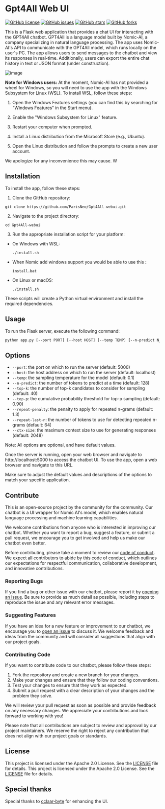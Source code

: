 # Gpt4All Web UI

[![GitHub license](https://img.shields.io/github/license/ParisNeo/Gpt4All-webui)](https://github.com/ParisNeo/Gpt4All-webui/blob/main/LICENSE)
[![GitHub issues](https://img.shields.io/github/issues/ParisNeo/Gpt4All-webui)](https://github.com/ParisNeo/Gpt4All-webui/issues)
[![GitHub stars](https://img.shields.io/github/stars/ParisNeo/Gpt4All-webui)](https://github.com/ParisNeo/Gpt4All-webui/stargazers)
[![GitHub forks](https://img.shields.io/github/forks/ParisNeo/Gpt4All-webui)](https://github.com/ParisNeo/Gpt4All-webui/network)

This is a Flask web application that provides a chat UI for interacting with the GPT4All chatbot. GPT4All is a language model built by Nomic-AI, a company specializing in natural language processing. The app uses Nomic-AI's API to communicate with the GPT4All model, which runs locally on the user's PC. The app allows users to send messages to the chatbot and view its responses in real-time. Additionally, users can export the entire chat history in text or JSON format (under construction).

![image](https://user-images.githubusercontent.com/827993/229349273-221b6bfc-475e-4be3-8d98-fb8f0036df8e.png)


**Note for Windows users:** At the moment, Nomic-AI has not provided a wheel for Windows, so you will need to use the app with the Windows Subsystem for Linux (WSL). To install WSL, follow these steps:

1. Open the Windows Features settings (you can find this by searching for "Windows Features" in the Start menu).

2. Enable the "Windows Subsystem for Linux" feature.

3. Restart your computer when prompted.

4. Install a Linux distribution from the Microsoft Store (e.g., Ubuntu).

5. Open the Linux distribution and follow the prompts to create a new user account.

We apologize for any inconvenience this may cause. W


## Installation

To install the app, follow these steps:

1. Clone the GitHub repository:

```
git clone https://github.com/ParisNeo/Gpt4All-webui.git
```

2. Navigate to the project directory:

```
cd Gpt4All-webui
```

3. Run the appropriate installation script for your platform:

- On Windows with WSL:

  ```
  ./install.sh
  ```

- When Nomic add windows support you would be able to use this :

  ```
  install.bat
  ```


- On Linux or macOS:

  ```
  ./install.sh
  ```

These scripts will create a Python virtual environment and install the required dependencies.

## Usage

To run the Flask server, execute the following command:

```bash
python app.py [--port PORT] [--host HOST] [--temp TEMP] [--n-predict N_PREDICT] [--top-k TOP_K] [--top-p TOP_P] [--repeat-penalty REPEAT_PENALTY] [--repeat-last-n REPEAT_LAST_N] [--ctx-size CTX_SIZE]
```
## Options
- `--port`: the port on which to run the server (default: 5000)
- `--host`: the host address on which to run the server (default: localhost)
- `--temp`: the sampling temperature for the model (default: 0.1)
- `--n-predict`: the number of tokens to predict at a time (default: 128)
- `--top-k`: the number of top-k candidates to consider for sampling (default: 40)
- `--top-p`: the cumulative probability threshold for top-p sampling (default: 0.90)
- `--repeat-penalty`: the penalty to apply for repeated n-grams (default: 1.3)
- `--repeat-last-n`: the number of tokens to use for detecting repeated n-grams (default: 64)
- `--ctx-size`: the maximum context size to use for generating responses (default: 2048)

Note: All options are optional, and have default values.

Once the server is running, open your web browser and navigate to http://localhost:5000 to access the chatbot UI. To use the app, open a web browser and navigate to this URL.


Make sure to adjust the default values and descriptions of the options to match your specific application.


## Contribute

This is an open-source project by the community for the community. Our chatbot is a UI wrapper for Nomic AI's model, which enables natural language processing and machine learning capabilities.

We welcome contributions from anyone who is interested in improving our chatbot. Whether you want to report a bug, suggest a feature, or submit a pull request, we encourage you to get involved and help us make our chatbot even better.

Before contributing, please take a moment to review our [code of conduct](./CODE_OF_CONDUCT.md). We expect all contributors to abide by this code of conduct, which outlines our expectations for respectful communication, collaborative development, and innovative contributions.

### Reporting Bugs

If you find a bug or other issue with our chatbot, please report it by [opening an issue](https://github.com/your-username/your-chatbot/issues/new). Be sure to provide as much detail as possible, including steps to reproduce the issue and any relevant error messages.

### Suggesting Features

If you have an idea for a new feature or improvement to our chatbot, we encourage you to [open an issue](https://github.com/your-username/your-chatbot/issues/new) to discuss it. We welcome feedback and ideas from the community and will consider all suggestions that align with our project goals.

### Contributing Code

If you want to contribute code to our chatbot, please follow these steps:

1. Fork the repository and create a new branch for your changes.
2. Make your changes and ensure that they follow our coding conventions.
3. Test your changes to ensure that they work as expected.
4. Submit a pull request with a clear description of your changes and the problem they solve.

We will review your pull request as soon as possible and provide feedback on any necessary changes. We appreciate your contributions and look forward to working with you!

Please note that all contributions are subject to review and approval by our project maintainers. We reserve the right to reject any contribution that does not align with our project goals or standards.


## License

This project is licensed under the Apache 2.0 License. See the [LICENSE](https://github.com/ParisNeo/Gpt4All-webui/blob/main/LICENSE) file for details.
This project is licensed under the Apache 2.0 License. See the [LICENSE](https://github.com/ParisNeo/Gpt4All-webui/blob/main/LICENSE) file for details.


## Special thanks

Special thanks to [cclaar-byte](https://github.com/cclaar-byte) for enhancing the UI.
